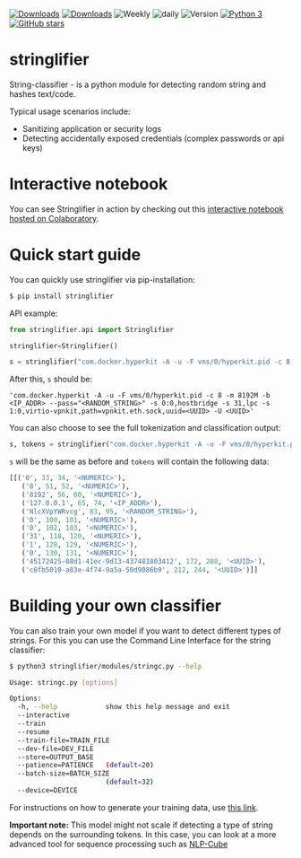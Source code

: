 [![Downloads](https://pepy.tech/badge/stringlifier)](https://pepy.tech/project/stringlifier) [![Downloads](https://pepy.tech/badge/stringlifier/month)](https://pepy.tech/project/stringlifier/month) ![Weekly](https://img.shields.io/pypi/dw/stringlifier.svg) ![daily](https://img.shields.io/pypi/dd/stringlifier.svg)
![Version](https://badge.fury.io/py/stringlifier.svg) [![Python 3](https://img.shields.io/badge/python-3-blue.svg)](https://www.python.org/downloads/release/python-360/) [![GitHub stars](https://img.shields.io/github/stars/adobe/stringlifier.svg?style=social&label=Star&maxAge=2592000)](https://github.com/adobe/stringlifier/stargazers/)

# stringlifier
String-classifier - is a python module for detecting random string and hashes text/code. 

Typical usage scenarios include:

* Sanitizing application or security logs
* Detecting accidentally exposed credentials (complex passwords or api keys)

# Interactive notebook

You can see Stringlifier in action by checking out this [interactive notebook hosted on Colaboratory](https://colab.research.google.com/drive/1bgZQSKhVAYU4r46wqb0v8Sfvuo_yMOLA?usp=sharing).

# Quick start guide

You can quickly use stringlifier via pip-installation:
```bash
$ pip install stringlifier
```

API example:
```python
from stringlifier.api import Stringlifier

stringlifier=Stringlifier()

s = stringlifier("com.docker.hyperkit -A -u -F vms/0/hyperkit.pid -c 8 -m 8192M -b 127.0.0.1 --pass=\"NlcXVpYWRvcg\" -s 0:0,hostbridge -s 31,lpc -s 1:0,virtio-vpnkit,path=vpnkit.eth.sock,uuid=45172425-08d1-41ec-9d13-437481803412 -U c6fb5010-a83e-4f74-9a5a-50d9086b9")
```

After this, `s` should be:

```'com.docker.hyperkit -A -u -F vms/0/hyperkit.pid -c 8 -m 8192M -b <IP_ADDR> --pass="<RANDOM_STRING>" -s 0:0,hostbridge -s 31,lpc -s 1:0,virtio-vpnkit,path=vpnkit.eth.sock,uuid=<UUID> -U <UUID>'```

You can also choose to see the full tokenization and classification output:

```python
s, tokens = stringlifier("com.docker.hyperkit -A -u -F vms/0/hyperkit.pid -c 8 -m 8192M -b 127.0.0.1 --pass=\"NlcXVpYWRvcg\" -s 0:0,hostbridge -s 31,lpc -s 1:0,virtio-vpnkit,path=vpnkit.eth.sock,uuid=45172425-08d1-41ec-9d13-437481803412 -U c6fb5010-a83e-4f74-9a5a-50d9086b9", return_tokens=True)
```

`s` will be the same as before and `tokens` will contain the following data:
```python
[[('0', 33, 34, '<NUMERIC>'),
   ('8', 51, 52, '<NUMERIC>'),
   ('8192', 56, 60, '<NUMERIC>'),
   ('127.0.0.1', 65, 74, '<IP_ADDR>'),
   ('NlcXVpYWRvcg', 83, 95, '<RANDOM_STRING>'),
   ('0', 100, 101, '<NUMERIC>'),
   ('0', 102, 103, '<NUMERIC>'),
   ('31', 118, 120, '<NUMERIC>'),
   ('1', 128, 129, '<NUMERIC>'),
   ('0', 130, 131, '<NUMERIC>'),
   ('45172425-08d1-41ec-9d13-437481803412', 172, 208, '<UUID>'),
   ('c6fb5010-a83e-4f74-9a5a-50d9086b9', 212, 244, '<UUID>')]]
```



# Building your own classifier

You can also train your own model if you want to detect different types of strings. For this you can use the Command Line Interface for the string classifier:

```bash
$ python3 stringlifier/modules/stringc.py --help

Usage: stringc.py [options]

Options:
  -h, --help            show this help message and exit
  --interactive
  --train
  --resume
  --train-file=TRAIN_FILE
  --dev-file=DEV_FILE
  --store=OUTPUT_BASE
  --patience=PATIENCE   (default=20)
  --batch-size=BATCH_SIZE
                        (default=32)
  --device=DEVICE
```

For instructions on how to generate your training data, use [this link](corpus/README.md).

**Important note:** This model might not scale if detecting a type of string depends on the surrounding tokens. In this case, you can look at a more advanced tool for sequence processing such as [NLP-Cube](https://github.com/adobe/NLP-Cube)
